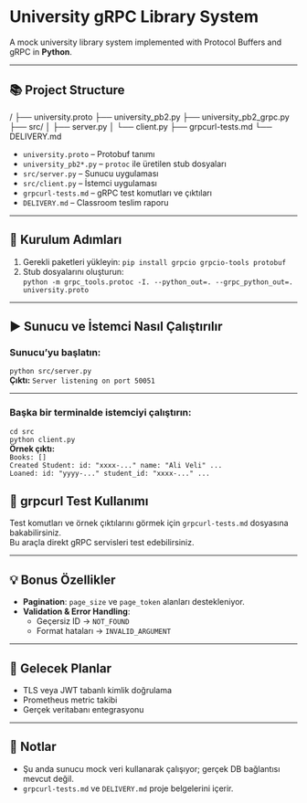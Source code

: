 # University gRPC Library System

A mock university library system implemented with Protocol Buffers and gRPC in **Python**.

---

## 📚 Project Structure

/
├── university.proto
├── university_pb2.py
├── university_pb2_grpc.py
├── src/
│   ├── server.py
│   └── client.py
├── grpcurl-tests.md
└── DELIVERY.md

- `university.proto` – Protobuf tanımı  
- `university_pb2*.py` – `protoc` ile üretilen stub dosyaları  
- `src/server.py` – Sunucu uygulaması  
- `src/client.py` – İstemci uygulaması  
- `grpcurl-tests.md` – gRPC test komutları ve çıktıları  
- `DELIVERY.md` – Classroom teslim raporu

---


## 🔧 Kurulum Adımları

1. Gerekli paketleri yükleyin: `pip install grpcio grpcio-tools protobuf`  
2. Stub dosyalarını oluşturun:  
   `python -m grpc_tools.protoc -I. --python_out=. --grpc_python_out=. university.proto`

---

## ▶️ Sunucu ve İstemci Nasıl Çalıştırılır

### Sunucu’yu başlatın:
`python src/server.py`  
**Çıktı:** `Server listening on port 50051`

---

### Başka bir terminalde istemciyi çalıştırın:
`cd src`  
`python client.py`  
**Örnek çıktı:**  
`Books: []`  
`Created Student: id: "xxxx-..." name: "Ali Veli" ...`  
`Loaned: id: "yyyy-..." student_id: "xxxx-..." ...`

## 🧪 grpcurl Test Kullanımı

Test komutları ve örnek çıktılarını görmek için `grpcurl-tests.md` dosyasına bakabilirsiniz.  
Bu araçla direkt gRPC servisleri test edebilirsiniz.

---

## 💡 Bonus Özellikler

- **Pagination**: `page_size` ve `page_token` alanları destekleniyor.  
- **Validation & Error Handling**:  
  - Geçersiz ID → `NOT_FOUND`  
  - Format hataları → `INVALID_ARGUMENT`

---

## 🚀 Gelecek Planlar

- TLS veya JWT tabanlı kimlik doğrulama  
- Prometheus metric takibi  
- Gerçek veritabanı entegrasyonu

---

## 📝 Notlar

- Şu anda sunucu mock veri kullanarak çalışıyor; gerçek DB bağlantısı mevcut değil.  
- `grpcurl-tests.md` ve `DELIVERY.md` proje belgelerini içerir.
